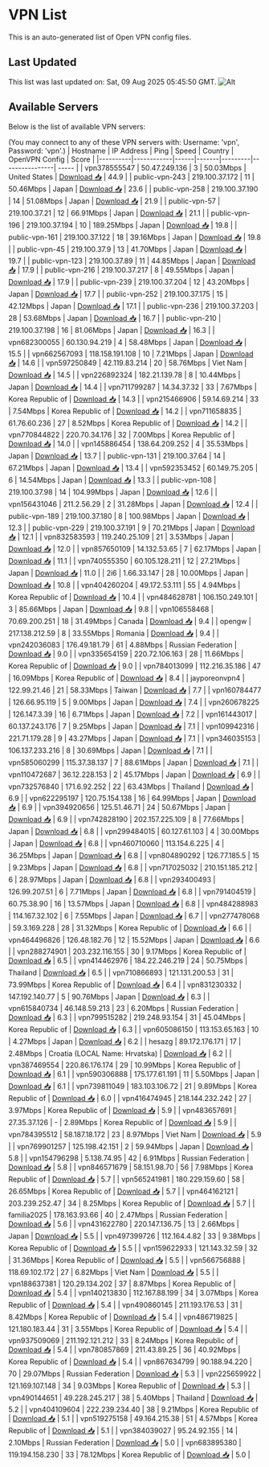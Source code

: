 # VPN List

This is an auto-generated list of Open VPN config files.

## Last Updated

This list was last updated on: Sat, 09 Aug 2025 05:45:50 GMT.
![Alt](https://repobeats.axiom.co/api/embed/186b98318ef1479477931607c1ad7d823f12451f.svg "Repobeats analytics image")

## Available Servers

Below is the list of available VPN servers:

(You may connect to any of these VPN servers with: Username: 'vpn', Password: 'vpn'.)
| Hostname | IP Address | Ping | Speed | Country | OpenVPN Config | Score |
|----------|------------|------|-------|---------|----------------| ----- |
| vpn378555547 | 50.47.249.136 | 3 | 50.03Mbps | United States | [Download 📥](./configs/server_0_US.ovpn) | 44.9 |
| public-vpn-243 | 219.100.37.172 | 11 | 50.46Mbps | Japan | [Download 📥](./configs/server_1_JP.ovpn) | 23.6 |
| public-vpn-258 | 219.100.37.190 | 14 | 51.08Mbps | Japan | [Download 📥](./configs/server_2_JP.ovpn) | 21.9 |
| public-vpn-57 | 219.100.37.21 | 12 | 66.91Mbps | Japan | [Download 📥](./configs/server_3_JP.ovpn) | 21.1 |
| public-vpn-196 | 219.100.37.194 | 10 | 189.25Mbps | Japan | [Download 📥](./configs/server_4_JP.ovpn) | 19.8 |
| public-vpn-161 | 219.100.37.122 | 18 | 39.16Mbps | Japan | [Download 📥](./configs/server_5_JP.ovpn) | 19.8 |
| public-vpn-45 | 219.100.37.9 | 13 | 41.70Mbps | Japan | [Download 📥](./configs/server_6_JP.ovpn) | 19.7 |
| public-vpn-123 | 219.100.37.89 | 11 | 44.85Mbps | Japan | [Download 📥](./configs/server_7_JP.ovpn) | 17.9 |
| public-vpn-216 | 219.100.37.217 | 8 | 49.55Mbps | Japan | [Download 📥](./configs/server_8_JP.ovpn) | 17.9 |
| public-vpn-239 | 219.100.37.204 | 12 | 43.20Mbps | Japan | [Download 📥](./configs/server_9_JP.ovpn) | 17.7 |
| public-vpn-252 | 219.100.37.175 | 15 | 42.12Mbps | Japan | [Download 📥](./configs/server_10_JP.ovpn) | 17.1 |
| public-vpn-236 | 219.100.37.203 | 28 | 53.68Mbps | Japan | [Download 📥](./configs/server_11_JP.ovpn) | 16.7 |
| public-vpn-210 | 219.100.37.198 | 16 | 81.06Mbps | Japan | [Download 📥](./configs/server_12_JP.ovpn) | 16.3 |
| vpn682300055 | 60.130.94.219 | 4 | 58.48Mbps | Japan | [Download 📥](./configs/server_13_JP.ovpn) | 15.5 |
| vpn662567093 | 118.158.191.108 | 10 | 7.21Mbps | Japan | [Download 📥](./configs/server_14_JP.ovpn) | 14.6 |
| vpn597250849 | 42.119.83.214 | 20 | 58.76Mbps | Viet Nam | [Download 📥](./configs/server_15_VN.ovpn) | 14.5 |
| vpn226892324 | 182.21.139.78 | 8 | 10.44Mbps | Japan | [Download 📥](./configs/server_16_JP.ovpn) | 14.4 |
| vpn711799287 | 14.34.37.32 | 33 | 7.67Mbps | Korea Republic of | [Download 📥](./configs/server_17_KR.ovpn) | 14.3 |
| vpn215466906 | 59.14.69.214 | 33 | 7.54Mbps | Korea Republic of | [Download 📥](./configs/server_18_KR.ovpn) | 14.2 |
| vpn711658835 | 61.76.60.236 | 27 | 8.52Mbps | Korea Republic of | [Download 📥](./configs/server_19_KR.ovpn) | 14.2 |
| vpn770844822 | 220.70.34.176 | 32 | 7.00Mbps | Korea Republic of | [Download 📥](./configs/server_20_KR.ovpn) | 14.0 |
| vpn145886454 | 138.64.209.252 | 4 | 35.53Mbps | Japan | [Download 📥](./configs/server_21_JP.ovpn) | 13.7 |
| public-vpn-131 | 219.100.37.64 | 14 | 67.21Mbps | Japan | [Download 📥](./configs/server_22_JP.ovpn) | 13.4 |
| vpn592353452 | 60.149.75.205 | 6 | 14.54Mbps | Japan | [Download 📥](./configs/server_23_JP.ovpn) | 13.3 |
| public-vpn-108 | 219.100.37.98 | 14 | 104.99Mbps | Japan | [Download 📥](./configs/server_24_JP.ovpn) | 12.6 |
| vpn156431046 | 211.2.56.29 | 2 | 31.28Mbps | Japan | [Download 📥](./configs/server_25_JP.ovpn) | 12.4 |
| public-vpn-189 | 219.100.37.180 | 8 | 100.98Mbps | Japan | [Download 📥](./configs/server_26_JP.ovpn) | 12.3 |
| public-vpn-229 | 219.100.37.191 | 9 | 70.21Mbps | Japan | [Download 📥](./configs/server_27_JP.ovpn) | 12.1 |
| vpn832583593 | 119.240.25.109 | 21 | 3.53Mbps | Japan | [Download 📥](./configs/server_28_JP.ovpn) | 12.0 |
| vpn857650109 | 14.132.53.65 | 7 | 62.17Mbps | Japan | [Download 📥](./configs/server_29_JP.ovpn) | 11.1 |
| vpn740555350 | 60.105.128.211 | 12 | 27.21Mbps | Japan | [Download 📥](./configs/server_30_JP.ovpn) | 11.0 |
| 2i6 | 1.66.33.147 | 28 | 10.00Mbps | Japan | [Download 📥](./configs/server_31_JP.ovpn) | 10.8 |
| vpn404260204 | 49.172.53.111 | 55 | 4.94Mbps | Korea Republic of | [Download 📥](./configs/server_32_KR.ovpn) | 10.4 |
| vpn484628781 | 106.150.249.101 | 3 | 85.66Mbps | Japan | [Download 📥](./configs/server_33_JP.ovpn) | 9.8 |
| vpn106558468 | 70.69.200.251 | 18 | 31.49Mbps | Canada | [Download 📥](./configs/server_34_CA.ovpn) | 9.4 |
| opengw | 217.138.212.59 | 8 | 33.55Mbps | Romania | [Download 📥](./configs/server_35_RO.ovpn) | 9.4 |
| vpn242036083 | 176.49.181.79 | 61 | 4.88Mbps | Russian Federation | [Download 📥](./configs/server_36_RU.ovpn) | 9.0 |
| vpn335654159 | 220.72.106.163 | 28 | 11.66Mbps | Korea Republic of | [Download 📥](./configs/server_37_KR.ovpn) | 9.0 |
| vpn784013099 | 112.216.35.186 | 47 | 16.09Mbps | Korea Republic of | [Download 📥](./configs/server_38_KR.ovpn) | 8.4 |
| jayporeonvpn4 | 122.99.21.46 | 21 | 58.33Mbps | Taiwan | [Download 📥](./configs/server_39_TW.ovpn) | 7.7 |
| vpn160784477 | 126.66.95.119 | 5 | 9.00Mbps | Japan | [Download 📥](./configs/server_40_JP.ovpn) | 7.4 |
| vpn260678225 | 126.147.3.39 | 16 | 6.71Mbps | Japan | [Download 📥](./configs/server_41_JP.ovpn) | 7.2 |
| vpn161443017 | 60.137.243.176 | 7 | 9.25Mbps | Japan | [Download 📥](./configs/server_42_JP.ovpn) | 7.1 |
| vpn109942316 | 221.71.179.28 | 9 | 43.27Mbps | Japan | [Download 📥](./configs/server_43_JP.ovpn) | 7.1 |
| vpn346035153 | 106.137.233.216 | 8 | 30.69Mbps | Japan | [Download 📥](./configs/server_44_JP.ovpn) | 7.1 |
| vpn585060299 | 115.37.38.137 | 7 | 88.61Mbps | Japan | [Download 📥](./configs/server_45_JP.ovpn) | 7.1 |
| vpn110472687 | 36.12.228.153 | 2 | 45.17Mbps | Japan | [Download 📥](./configs/server_46_JP.ovpn) | 6.9 |
| vpn732576840 | 171.6.92.252 | 22 | 63.43Mbps | Thailand | [Download 📥](./configs/server_47_TH.ovpn) | 6.9 |
| vpn622295197 | 120.75.154.138 | 16 | 64.99Mbps | Japan | [Download 📥](./configs/server_48_JP.ovpn) | 6.9 |
| vpn394920656 | 125.51.46.71 | 24 | 50.67Mbps | Japan | [Download 📥](./configs/server_49_JP.ovpn) | 6.9 |
| vpn742828190 | 202.157.225.109 | 8 | 77.66Mbps | Japan | [Download 📥](./configs/server_50_JP.ovpn) | 6.8 |
| vpn299484015 | 60.127.61.103 | 4 | 30.00Mbps | Japan | [Download 📥](./configs/server_51_JP.ovpn) | 6.8 |
| vpn460710060 | 113.154.6.225 | 4 | 36.25Mbps | Japan | [Download 📥](./configs/server_52_JP.ovpn) | 6.8 |
| vpn804890292 | 126.77.185.5 | 15 | 9.23Mbps | Japan | [Download 📥](./configs/server_53_JP.ovpn) | 6.8 |
| vpn717025032 | 210.151.185.212 | 6 | 28.97Mbps | Japan | [Download 📥](./configs/server_54_JP.ovpn) | 6.8 |
| vpn293400493 | 126.99.207.51 | 6 | 7.71Mbps | Japan | [Download 📥](./configs/server_55_JP.ovpn) | 6.8 |
| vpn791404519 | 60.75.38.90 | 16 | 13.57Mbps | Japan | [Download 📥](./configs/server_56_JP.ovpn) | 6.8 |
| vpn484288983 | 114.167.32.102 | 6 | 7.55Mbps | Japan | [Download 📥](./configs/server_57_JP.ovpn) | 6.7 |
| vpn277478068 | 59.3.169.228 | 28 | 31.32Mbps | Korea Republic of | [Download 📥](./configs/server_58_KR.ovpn) | 6.6 |
| vpn464496826 | 126.48.182.76 | 12 | 15.52Mbps | Japan | [Download 📥](./configs/server_59_JP.ovpn) | 6.6 |
| vpn288274901 | 203.232.116.155 | 30 | 9.17Mbps | Korea Republic of | [Download 📥](./configs/server_60_KR.ovpn) | 6.5 |
| vpn414462976 | 184.22.246.219 | 24 | 50.75Mbps | Thailand | [Download 📥](./configs/server_61_TH.ovpn) | 6.5 |
| vpn710866893 | 121.131.200.53 | 31 | 73.99Mbps | Korea Republic of | [Download 📥](./configs/server_62_KR.ovpn) | 6.4 |
| vpn831230332 | 147.192.140.77 | 5 | 90.76Mbps | Japan | [Download 📥](./configs/server_63_JP.ovpn) | 6.3 |
| vpn615840734 | 46.148.59.213 | 23 | 6.20Mbps | Russian Federation | [Download 📥](./configs/server_64_RU.ovpn) | 6.3 |
| vpn799515282 | 219.248.93.154 | 31 | 45.04Mbps | Korea Republic of | [Download 📥](./configs/server_65_KR.ovpn) | 6.3 |
| vpn605086150 | 113.153.65.163 | 10 | 4.27Mbps | Japan | [Download 📥](./configs/server_66_JP.ovpn) | 6.2 |
| hesazg | 89.172.176.171 | 17 | 2.48Mbps | Croatia (LOCAL Name: Hrvatska) | [Download 📥](./configs/server_67_HR.ovpn) | 6.2 |
| vpn387469554 | 220.86.176.174 | 29 | 10.99Mbps | Korea Republic of | [Download 📥](./configs/server_68_KR.ovpn) | 6.1 |
| vpn590306888 | 175.177.61.191 | 11 | 5.50Mbps | Japan | [Download 📥](./configs/server_69_JP.ovpn) | 6.1 |
| vpn739811049 | 183.103.106.72 | 21 | 9.89Mbps | Korea Republic of | [Download 📥](./configs/server_70_KR.ovpn) | 6.0 |
| vpn416474945 | 218.144.232.242 | 27 | 3.97Mbps | Korea Republic of | [Download 📥](./configs/server_71_KR.ovpn) | 5.9 |
| vpn483657691 | 27.35.37.126 | - | 2.89Mbps | Korea Republic of | [Download 📥](./configs/server_72_KR.ovpn) | 5.9 |
| vpn784395512 | 58.187.18.172 | 23 | 8.97Mbps | Viet Nam | [Download 📥](./configs/server_73_VN.ovpn) | 5.9 |
| vpn769901257 | 125.198.42.151 | 2 | 59.94Mbps | Japan | [Download 📥](./configs/server_74_JP.ovpn) | 5.8 |
| vpn154796298 | 5.138.74.95 | 42 | 6.91Mbps | Russian Federation | [Download 📥](./configs/server_75_RU.ovpn) | 5.8 |
| vpn846571679 | 58.151.98.70 | 56 | 7.98Mbps | Korea Republic of | [Download 📥](./configs/server_76_KR.ovpn) | 5.7 |
| vpn565241981 | 180.229.159.60 | 58 | 26.65Mbps | Korea Republic of | [Download 📥](./configs/server_77_KR.ovpn) | 5.7 |
| vpn464162121 | 203.239.252.47 | 34 | 8.25Mbps | Korea Republic of | [Download 📥](./configs/server_78_KR.ovpn) | 5.7 |
| familia2025 | 178.163.93.66 | 40 | 2.47Mbps | Russian Federation | [Download 📥](./configs/server_79_RU.ovpn) | 5.6 |
| vpn431622780 | 220.147.136.75 | 13 | 2.66Mbps | Japan | [Download 📥](./configs/server_80_JP.ovpn) | 5.5 |
| vpn497399726 | 112.164.4.82 | 33 | 9.38Mbps | Korea Republic of | [Download 📥](./configs/server_81_KR.ovpn) | 5.5 |
| vpn159622933 | 121.143.32.59 | 32 | 31.36Mbps | Korea Republic of | [Download 📥](./configs/server_82_KR.ovpn) | 5.5 |
| vpn566756888 | 118.69.102.172 | 27 | 6.82Mbps | Viet Nam | [Download 📥](./configs/server_83_VN.ovpn) | 5.5 |
| vpn188637381 | 120.29.134.202 | 37 | 8.87Mbps | Korea Republic of | [Download 📥](./configs/server_84_KR.ovpn) | 5.4 |
| vpn140213830 | 112.167.88.199 | 34 | 3.07Mbps | Korea Republic of | [Download 📥](./configs/server_85_KR.ovpn) | 5.4 |
| vpn490860145 | 211.193.176.53 | 31 | 8.42Mbps | Korea Republic of | [Download 📥](./configs/server_86_KR.ovpn) | 5.4 |
| vpn486719825 | 121.180.183.44 | 31 | 3.55Mbps | Korea Republic of | [Download 📥](./configs/server_87_KR.ovpn) | 5.4 |
| vpn937509069 | 211.192.121.212 | 33 | 8.24Mbps | Korea Republic of | [Download 📥](./configs/server_88_KR.ovpn) | 5.4 |
| vpn780857869 | 211.43.89.25 | 36 | 40.92Mbps | Korea Republic of | [Download 📥](./configs/server_89_KR.ovpn) | 5.4 |
| vpn867634799 | 90.188.94.220 | 70 | 29.07Mbps | Russian Federation | [Download 📥](./configs/server_90_RU.ovpn) | 5.3 |
| vpn225659922 | 121.169.107.148 | 34 | 9.03Mbps | Korea Republic of | [Download 📥](./configs/server_91_KR.ovpn) | 5.3 |
| vpn490144651 | 49.228.245.217 | 38 | 5.40Mbps | Thailand | [Download 📥](./configs/server_92_TH.ovpn) | 5.2 |
| vpn404109604 | 222.239.234.40 | 38 | 9.21Mbps | Korea Republic of | [Download 📥](./configs/server_93_KR.ovpn) | 5.1 |
| vpn519275158 | 49.164.215.38 | 51 | 4.57Mbps | Korea Republic of | [Download 📥](./configs/server_94_KR.ovpn) | 5.1 |
| vpn384039027 | 95.24.92.155 | 14 | 2.10Mbps | Russian Federation | [Download 📥](./configs/server_95_RU.ovpn) | 5.0 |
| vpn683895380 | 119.194.158.230 | 33 | 78.12Mbps | Korea Republic of | [Download 📥](./configs/server_96_KR.ovpn) | 5.0 |
